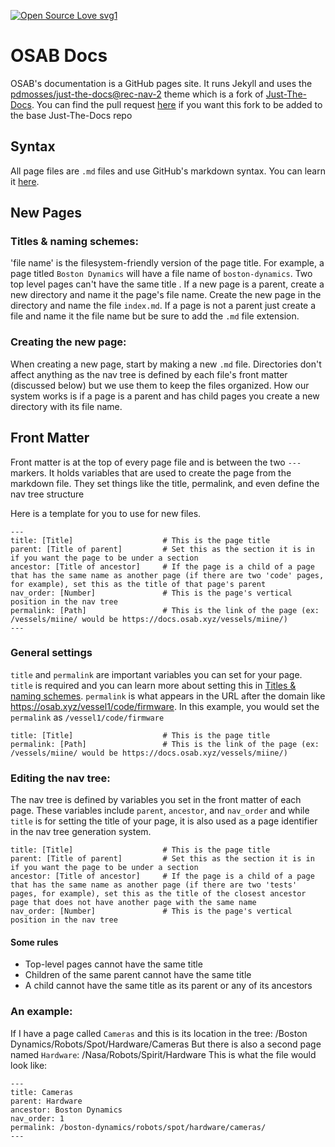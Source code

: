 [![Open Source Love svg1](https://badges.frapsoft.com/os/v1/open-source.svg?v=103)](https://github.com/ellerbrock/open-source-badges/)

# OSAB Docs

OSAB's documentation is a GitHub pages site. It runs Jekyll and uses the [pdmosses/just-the-docs@rec-nav-2](https://github.com/pdmosses/just-the-docs/tree/combination-rec-nav) theme which is a fork of [Just-The-Docs](https://pmarsceill.github.io/just-the-docs/). You can find the pull request [here](https://github.com/pmarsceill/just-the-docs/pull/462) if you want this fork to be added to the base Just-The-Docs repo

## Syntax
All page files are `.md` files and use GitHub's markdown syntax. You can learn it [here](https://guides.github.com/features/mastering-markdown/).

## New Pages
### Titles & naming schemes:
'file name' is the filesystem-friendly version of the page title. For example, a page titled `Boston Dynamics` will have a file name of `boston-dynamics`. Two top level pages can't have the same title .
If a new page is a parent, create a new directory and name it the page's file name. Create the new page in the directory and name the file `index.md`. If a page is not a parent just create a file and name it the file name but be sure to add the `.md` file extension.

### Creating the new page:
When creating a new page, start by making a new `.md` file. Directories don't affect anything as the nav tree is defined by each file's front matter (discussed below) but we use them to keep the files organized. How our system works is if a page is a parent and has child pages you create a new directory with its file name. 

## Front Matter
Front matter is at the top of every page file and is between the two `---` markers. It holds variables that are used to create the page from the markdown file. They set things like the title, permalink, and even define the nav tree structure

Here is a template for you to use for new files.
```
---
title: [Title]                    # This is the page title
parent: [Title of parent]         # Set this as the section it is in if you want the page to be under a section
ancestor: [Title of ancestor]     # If the page is a child of a page that has the same name as another page (if there are two 'code' pages, for example), set this as the title of that page's parent
nav_order: [Number]               # This is the page's vertical position in the nav tree
permalink: [Path]                 # This is the link of the page (ex: /vessels/miine/ would be https://docs.osab.xyz/vessels/miine/)
---
```

### General settings
`title` and `permalink` are important variables you can set for your page. `title` is required and you can learn more about setting this in [Titles & naming schemes](#titles--naming-schemes). `permalink` is what appears in the URL after the domain like https://osab.xyz/vessel1/code/firmware. In this example, you would set the `permalink` as `/vessel1/code/firmware`
```
title: [Title]                    # This is the page title
permalink: [Path]                 # This is the link of the page (ex: /vessels/miine/ would be https://docs.osab.xyz/vessels/miine/)
```

### Editing the nav tree:
The nav tree is defined by variables you set in the front matter of each page. These variables include `parent`, `ancestor`, and `nav_order` and while `title` is for setting the title of your page, it is also used as a page identifier in the nav tree generation system.
```
title: [Title]                    # This is the page title
parent: [Title of parent]         # Set this as the section it is in if you want the page to be under a section
ancestor: [Title of ancestor]     # If the page is a child of a page that has the same name as another page (if there are two 'tests' pages, for example), set this as the title of the closest ancestor page that does not have another page with the same name
nav_order: [Number]               # This is the page's vertical position in the nav tree
```

#### Some rules
- Top-level pages cannot have the same title
- Children of the same parent cannot have the same title
- A child cannot have the same title as its parent or any of its ancestors

### An example:
If I have a page called `Cameras` and this is its location in the tree:
/Boston Dynamics/Robots/Spot/Hardware/Cameras
But there is also a second page named `Hardware`:
/Nasa/Robots/Spirit/Hardware
This is what the file would look like:
```
---
title: Cameras
parent: Hardware
ancestor: Boston Dynamics
nav_order: 1
permalink: /boston-dynamics/robots/spot/hardware/cameras/
---
```
